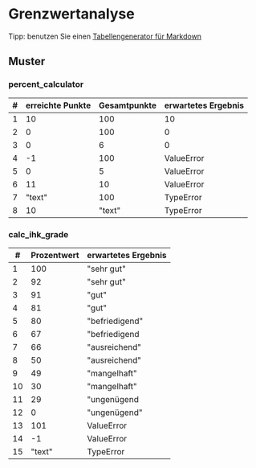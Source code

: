# Grenzwertanalyse
Tipp: benutzen Sie einen [Tabellengenerator für Markdown](https://www.tablesgenerator.com/markdown_tables)

## Muster
### percent_calculator
| # 	| erreichte Punkte 	| Gesamtpunkte 	| erwartetes Ergebnis 	|
|---	|------------------	|--------------	|---------------------	|
| 1 	| 10               	| 100          	| 10                  	|
| 2 	| 0                	| 100          	| 0                   	|
| 3 	| 0                	| 6            	| 0                   	|
| 4 	| -1               	| 100          	| ValueError          	|
| 5 	| 0                	| 5            	| ValueError          	|
| 6 	| 11               	| 10           	| ValueError          	|
| 7 	| "text"           	| 100          	| TypeError           	|
| 8 	| 10               	| "text"       	| TypeError           	|

### calc_ihk_grade
| #  	| Prozentwert 	| erwartetes Ergebnis 	|
|----	|-------------	|---------------------	|
| 1  	| 100         	| "sehr gut"          	|
| 2  	| 92          	| "sehr gut"          	|
| 3  	| 91          	| "gut"               	|
| 4  	| 81          	| "gut"               	|
| 5  	| 80          	| "befriedigend"      	|
| 6  	| 67          	| "befriedigend       	|
| 7  	| 66          	| "ausreichend"       	|
| 8  	| 50          	| "ausreichend"       	|
| 9  	| 49          	| "mangelhaft"        	|
| 10 	| 30          	| "mangelhaft"        	|
| 11 	| 29          	| "ungenügend         	|
| 12 	| 0           	| "ungenügend"        	|
| 13 	| 101         	| ValueError          	|
| 14 	| -1          	| ValueError          	|
| 15 	| "text"      	| TypeError           	|